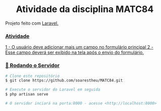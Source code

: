 <h1 align='center'>Atividade da disciplina MATC84</h1>

<p>Projeto feito com <a href="https://laravel.com/docs/">Laravel.</p>

### Atividade

1 - O usuário deve adicionar mais um campo no formulário principal
2 -  Esse campo deverá ser exibido na tela após o envio do formulário.

### 🎲 Rodando o Servidor

```bash
# Clone este repositório
$ git clone https://github.com/soarestheu/MATC84.git

# Execute o servidor do Laravel em seguida
$ php artisan serve

# O servidor inciará na porta:8000 - acesse <http://localhost:8000>
```
